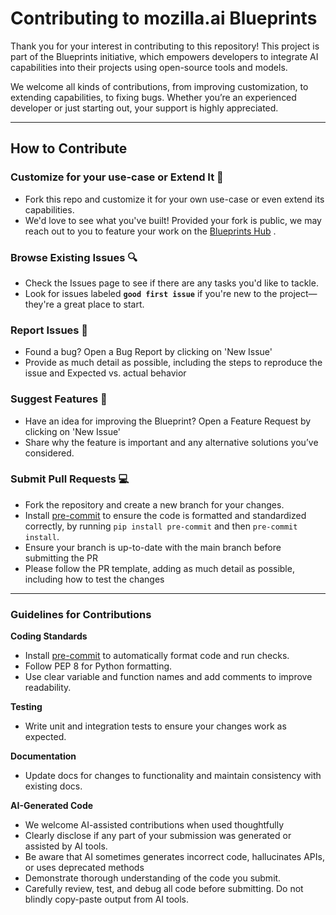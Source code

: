 # Contributing to mozilla.ai Blueprints

Thank you for your interest in contributing to this repository! This project is part of the Blueprints initiative, which empowers developers to integrate AI capabilities into their projects using open-source tools and models.

We welcome all kinds of contributions, from improving customization, to extending capabilities, to fixing bugs. Whether you’re an experienced developer or just starting out, your support is highly appreciated.

---

## **How to Contribute**

### **Customize for your use-case or Extend It** 🔧
- Fork this repo and customize it for your own use-case or even extend its capabilities.
- We'd love to see what you've built! Provided your fork is public, we may reach out to you to feature your work on the [Blueprints Hub](https://developer-hub.mozilla.ai/) .

### **Browse Existing Issues** 🔍
- Check the Issues page to see if there are any tasks you'd like to tackle.
- Look for issues labeled **`good first issue`** if you're new to the project—they're a great place to start.

### **Report Issues** 🐛
- Found a bug? Open a Bug Report by clicking on 'New Issue'
- Provide as much detail as possible, including the steps to reproduce the issue and Expected vs. actual behavior

### **Suggest Features** 🚀
- Have an idea for improving the Blueprint? Open a Feature Request by clicking on 'New Issue'
- Share why the feature is important and any alternative solutions you’ve considered.

### **Submit Pull Requests** 💻
- Fork the repository and create a new branch for your changes.
- Install [pre-commit](https://pre-commit.com/) to ensure the code is formatted and standardized correctly, by running `pip install pre-commit` and then `pre-commit install`.
- Ensure your branch is up-to-date with the main branch before submitting the PR
- Please follow the PR template, adding as much detail as possible, including how to test the changes

---

### **Guidelines for Contributions**

**Coding Standards**
- Install [pre-commit](https://pre-commit.com/) to automatically format code and run checks.
- Follow PEP 8 for Python formatting.
- Use clear variable and function names and add comments to improve readability.

**Testing**
- Write unit and integration tests to ensure your changes work as expected.

**Documentation**
- Update docs for changes to functionality and maintain consistency with existing docs.

**AI-Generated Code**

- We welcome AI-assisted contributions when used thoughtfully
- Clearly disclose if any part of your submission was generated or assisted by AI tools.
- Be aware that AI sometimes generates incorrect code, hallucinates APIs, or uses deprecated methods
- Demonstrate thorough understanding of the code you submit.
- Carefully review, test, and debug all code before submitting. Do not blindly copy-paste output from AI tools.
